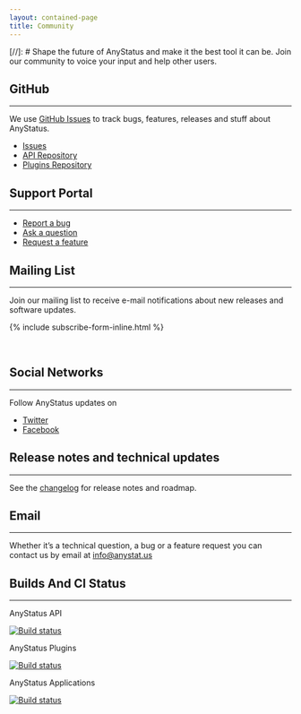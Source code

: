 ```yaml
---
layout: contained-page
title: Community
---
```


[//]: # Shape the future of AnyStatus and make it the best tool it can be. Join our community to voice your input and help other users.

## GitHub
--------------------

We use [GitHub Issues](https://github.com/AnyStatus/Support/issues) to track bugs, features, releases and stuff about AnyStatus.

- [Issues](https://github.com/AnyStatus/Support/issues)
- [API Repository](https://github.com/AnyStatus/API)
- [Plugins Repository](https://github.com/AnyStatus/Plugins)

## Support Portal
-----------------

- [Report a bug](https://anystatus.helprace.com/s1-general/problems)
- [Ask a question](https://anystatus.helprace.com/s1-general/questions)
- [Request a feature](https://anystatus.helprace.com/s1-general/ideas)

## Mailing List
---------------

Join our mailing list to receive e-mail notifications about new releases and software updates.

{% include subscribe-form-inline.html %}

<br/>

## Social Networks
------------------

Follow AnyStatus updates on

- [Twitter](https://twitter.com/AnyStatusApp)
- [Facebook](https://www.facebook.com/AnyStatusApp)

## Release notes and technical updates
--------------------------------------

See the [changelog](/changelog) for release notes and roadmap.

## Email
---------

Whether it’s a technical question, a bug or a feature request you can contact us by email at [info@anystat.us](mailto:info@anystat.us)

## Builds And CI Status
---------------

AnyStatus API

[![Build status](https://ci.appveyor.com/api/projects/status/74kcwc63k0r2ajdj?svg=true)](https://ci.appveyor.com/project/AnyStatus/api)

AnyStatus Plugins

[![Build status](https://ci.appveyor.com/api/projects/status/dvn1rwrauwyq5yx6?svg=true)](https://ci.appveyor.com/project/AnyStatus/plugins)

AnyStatus Applications

[![Build status](https://production.visualstudio.com/AnyStatus/_apis/build/status/Master)](https://production.visualstudio.com/AnyStatus/_build/latest?definitionId=40)
